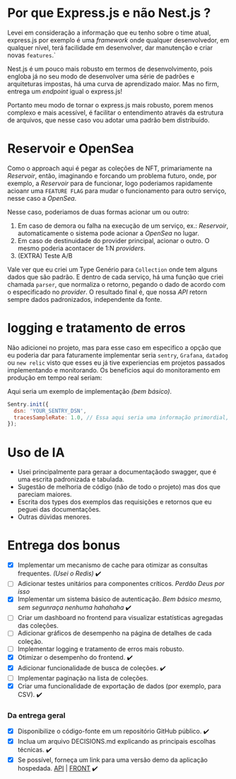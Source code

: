 # Por que Express.js e não Nest.js ?

Levei em consideração a informação que eu tenho sobre o time atual, express.js por exemplo é uma _framework_
onde qualquer desenvolvedor, em qualquer nível, terá facilidade em desenvolver, dar manutenção e criar novas `features`.`

Nest.js é um pouco mais robusto em termos de desenvolvimento, pois engloba já no seu modo de desenvolver uma série de padrões e
arquiteturas impostas, há uma curva de aprendizado maior. Mas no firm, entrega um _endpoint_ igual o express.js!

Portanto meu modo de tornar o express.js mais robusto, porem menos complexo e mais acessível, é facilitar o entendimento
através da estrutura de arquivos, que nesse caso vou adotar uma padrão bem distribuído.

# Reservoir e OpenSea

Como o approach aqui é pegar as coleções de NFT, primariamente na _Reservoir_, então, imaginando e forcando um problema futuro, onde, por exemplo,
a _Reservoir_ para de funcionar, logo poderiamos rapidamente acioanr uma `FEATURE FLAG` para mudar o funcionamento para outro serviço, nesse caso a _OpenSea_.

Nesse caso, poderiamos de duas formas acionar um ou outro:

1. Em caso de demora ou falha na execução de um serviço, ex.: _Reservoir_, automaticamente o sistema pode acionar a _OpenSea_ no lugar.
2. Em caso de destinuidade do provider principal, acionar o outro. O mesmo poderia acontacer de 1:N _providers_.
3. (EXTRA) Teste A/B

Vale ver que eu criei um Type Genério para `Collection` onde tem alguns dados que são padrão. E dentro de cada serviço, há uma função que criei chamada `parser`, que
normaliza o retorno, pegando o dado de acordo com o especificado no _provider_. O resultado final é, que nossa _API_ retorn sempre dados padronizados, independente da fonte.

# logging e tratamento de erros

Não adicionei no projeto, mas para esse caso em especifico a opção que eu poderia dar para faturamente implementar seria `sentry`, `Grafana`, `datadog` ou `new relic` visto que esses eu já tive experiencias em projetos passados implementando e monitorando. Os beneficios aqui do monitoramento em produção em tempo real seriam:

Aqui seria um exemplo de implementação _(bem básico)_.

```javascript
Sentry.init({
  dsn: 'YOUR_SENTRY_DSN',
  tracesSampleRate: 1.0, // Essa aqui seria uma informação primordial, pois iria cobrer 100% de todas as requisições.
});
```

# Uso de IA

- Usei principalmente para geraar a documentaçãodo swagger, que é uma escrita padronizada e tabulada.
- Sugestão de melhoria de código (não de todo o projeto) mas dos que pareciam maiores.
- Escrita dos types dos exemplos das requisições e retornos que eu peguei das documentações.
- Outras dúvidas menores.

# Entrega dos bonus

- [x] Implementar um mecanismo de cache para otimizar as consultas frequentes. *(Usei o Redis)* :heavy_check_mark:
- [ ] Adicionar testes unitários para componentes críticos. _Perdão Deus por isso_
- [x] Implementar um sistema básico de autenticação. *Bem básico mesmo, sem segunraça nenhuma hahahaha* :heavy_check_mark:
- [ ] Criar um dashboard no frontend para visualizar estatísticas agregadas das coleções. 
- [ ] Adicionar gráficos de desempenho na página de detalhes de cada coleção.
- [ ] Implementar logging e tratamento de erros mais robusto.
- [x] Otimizar o desempenho do frontend. :heavy_check_mark:
- [x] Adicionar funcionalidade de busca de coleções. :heavy_check_mark:
- [ ] Implementar paginação na lista de coleções.
- [x] Criar uma funcionalidade de exportação de dados (por exemplo, para CSV). :heavy_check_mark:

### Da entrega geral

- [x] Disponibilize o código-fonte em um repositório GitHub público. :heavy_check_mark:
- [x] Inclua um arquivo DECISIONS.md explicando as principais escolhas técnicas. :heavy_check_mark:
- [x] Se possível, forneça um link para uma versão demo da aplicação hospedada. [API](https://nft-gallery-c17cdb2a1bd7.herokuapp.com/api-docs) | [FRONT](https://nft-gallery-chi-tawny.vercel.app/) :heavy_check_mark:
